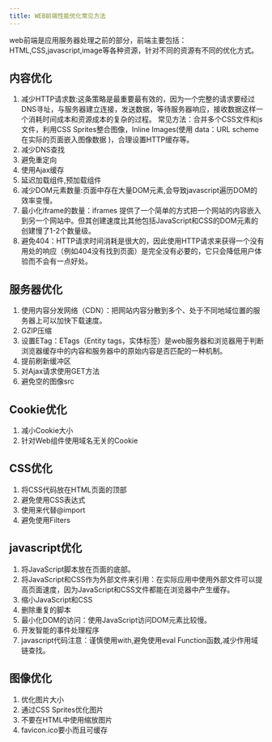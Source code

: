 ```yaml
---
title: WEB前端性能优化常见方法
---
```


web前端是应用服务器处理之前的部分，前端主要包括：HTML,CSS,javascript,image等各种资源，针对不同的资源有不同的优化方式。

## 内容优化

1. 减少HTTP请求数:这条策略是最重要最有效的，因为一个完整的请求要经过DNS寻址，与服务器建立连接，发送数据，等待服务器响应，接收数据这样一个消耗时间成本和资源成本的复杂的过程。
    常见方法：合并多个CSS文件和js文件，利用CSS Sprites整合图像，Inline Images(使用 data：URL scheme在实际的页面嵌入图像数据 )，合理设置HTTP缓存等。
2. 减少DNS查找
3. 避免重定向
4. 使用Ajax缓存
5. 延迟加载组件,预加载组件
6. 减少DOM元素数量:页面中存在大量DOM元素,会导致javascript遍历DOM的效率变慢。
7. 最小化iframe的数量：iframes 提供了一个简单的方式把一个网站的内容嵌入到另一个网站中。但其创建速度比其他包括JavaScript和CSS的DOM元素的创建慢了1-2个数量级。
8. 避免404：HTTP请求时间消耗是很大的，因此使用HTTP请求来获得一个没有用处的响应（例如404没有找到页面）是完全没有必要的，它只会降低用户体验而不会有一点好处。

## 服务器优化

1. 使用内容分发网络（CDN）：把网站内容分散到多个、处于不同地域位置的服务器上可以加快下载速度。
2. GZIP压缩
3. 设置ETag：ETags（Entity tags，实体标签）是web服务器和浏览器用于判断浏览器缓存中的内容和服务器中的原始内容是否匹配的一种机制。
4. 提前刷新缓冲区
5. 对Ajax请求使用GET方法
6. 避免空的图像src

## Cookie优化

1. 减小Cookie大小
2. 针对Web组件使用域名无关的Cookie

## CSS优化

1. 将CSS代码放在HTML页面的顶部
2. 避免使用CSS表达式
3. 使用<link>来代替@import
4. 避免使用Filters

## javascript优化

1. 将JavaScript脚本放在页面的底部。
2. 将JavaScript和CSS作为外部文件来引用：在实际应用中使用外部文件可以提高页面速度，因为JavaScript和CSS文件都能在浏览器中产生缓存。
3. 缩小JavaScript和CSS
4. 删除重复的脚本
5. 最小化DOM的访问：使用JavaScript访问DOM元素比较慢。
6. 开发智能的事件处理程序
7. javascript代码注意：谨慎使用with,避免使用eval Function函数,减少作用域链查找。

## 图像优化

1. 优化图片大小
2. 通过CSS Sprites优化图片
3. 不要在HTML中使用缩放图片
4. favicon.ico要小而且可缓存
